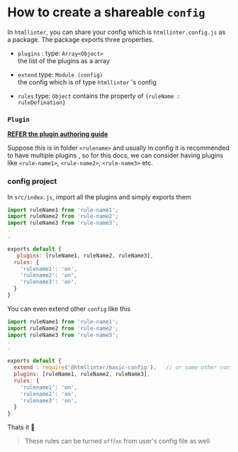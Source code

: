 # How to create a shareable `config`

In `htmllinter`, you can share your config which is `htmllinter.config.js` as a package. The package exports three properties.

- `plugins` : 
   type: `Array<Object>`  
   the list of the plugins as a array 

- `extend`
   type: `Module (config)`  
   the config which is of type `htmllinter` 's config 

- `rules`
   type: `Object`
   contains the property of `{ruleName : ruleDefination}`


### `Plugin`

[**REFER the plugin authoring guide**]()

Suppose this is in folder `<rulename>` and usually in config it is recommended to have multiple plugins , so for this docs, we can consider having plugins like `<rule-name1>`, `<rule-name2>`, `<rule-name3>` etc.

### config project

In `src/index.js`, import all the plugins and simply exports them


```js
import ruleName1 from 'rule-name1';
import ruleName2 from 'rule-name2';
import ruleName3 from 'rule-name3';
.
.

exports default {
   plugins: [ruleName1, ruleName2, ruleName3],
  rules: {
    'rulename1': 'on',
    'rulename2': 'on',
    'rulename3': 'on',
  }
}

```


You can even  extend other `config` like this 

```js
import ruleName1 from 'rule-name1';
import ruleName2 from 'rule-name2';
import ruleName3 from 'rule-name3';
.
.

exports default {
  extend : require('@htmllinter/basic-config'),   // or some other config files
  plugins: [ruleName1, ruleName2, ruleName3],
  rules: {
    'rulename1': 'on',
    'rulename2': 'on',
    'rulename3': 'on',
  }
}
```

Thats it :tada:

> These rules can be turned `off`/`on` from user's config file as well
